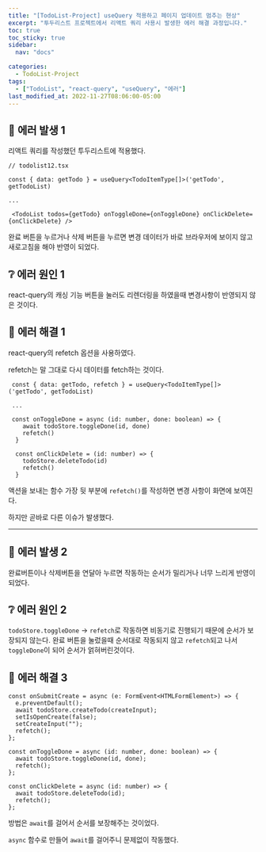 ```yaml
---
title: "[TodoList-Project] useQuery 적용하고 페이지 업데이트 멈추는 현상"
excerpt: "투두리스트 프로젝트에서 리액트 쿼리 사용시 발생한 에러 해결 과정입니다."
toc: true
toc_sticky: true
sidebar:
  nav: "docs"

categories:
  - TodoList-Project
tags:
  - ["TodoList", "react-query", "useQuery", "에러"]
last_modified_at: 2022-11-27T08:06:00-05:00
---
```


## 🚨 에러 발생 1

리액트 쿼리를 작성했던 투두리스트에 적용했다.

```tsx
// todolist12.tsx

const { data: getTodo } = useQuery<TodoItemType[]>('getTodo', getTodoList)

...

 <TodoList todos={getTodo} onToggleDone={onToggleDone} onClickDelete={onClickDelete} />
```

완료 버튼을 누르거나 삭제 버튼을 누르면 변경 데이터가 바로 브라우저에 보이지 않고 새로고침을 해야 반영이 되었다.

## ❔ 에러 원인 1

react-query의 캐싱 기능 버튼을 눌러도 리렌더링을 하였을때 변경사항이 반영되지 않은 것이다.

## 🔨 에러 해결 1

react-query의 refetch 옵션을 사용하였다.

refetch는 말 그대로 다시 데이터를 fetch하는 것이다.

```tsx
 const { data: getTodo, refetch } = useQuery<TodoItemType[]>('getTodo', getTodoList)

 ...

 const onToggleDone = async (id: number, done: boolean) => {
    await todoStore.toggleDone(id, done)
    refetch()
  }

  const onClickDelete = (id: number) => {
    todoStore.deleteTodo(id)
    refetch()
  }
```

액션을 보내는 함수 가장 뒷 부분에 `refetch()`를 작성하면 변경 사항이 화면에 보여진다.

하지만 곧바로 다른 이슈가 발생했다.

---

## 🚨 에러 발생 2

완료버튼이나 삭제버튼을 연달아 누르면 작동하는 순서가 밀리거나 너무 느리게 반영이 되었다.

## ❔ 에러 원인 2

`todoStore.toggleDone` -> `refetch`로 작동하면 비동기로 진행되기 때문에 순서가 보장되지 않는다.
완료 버튼을 눌렀을때 순서대로 작동되지 않고 `refetch`되고 나서 `toggleDone`이 되어 순서가 얽혀버린것이다.

## 🔨 에러 해결 3

```tsx
const onSubmitCreate = async (e: FormEvent<HTMLFormElement>) => {
  e.preventDefault();
  await todoStore.createTodo(createInput);
  setIsOpenCreate(false);
  setCreateInput("");
  refetch();
};

const onToggleDone = async (id: number, done: boolean) => {
  await todoStore.toggleDone(id, done);
  refetch();
};

const onClickDelete = async (id: number) => {
  await todoStore.deleteTodo(id);
  refetch();
};
```

방법은 `await`를 걸어서 순서를 보장해주는 것이었다.

`async` 함수로 만들어 `await`를 걸어주니 문제없이 작동했다.
